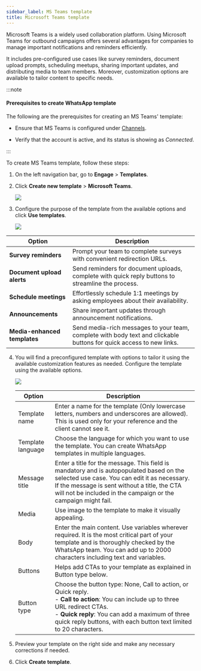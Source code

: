 ```yaml
---
sidebar_label: MS Teams template
title: Microsoft Teams template
---
```

Microsoft Teams is a widely used collaboration platform. Using Microsoft Teams for outbound campaigns offers several advantages for companies to manage important notifications and reminders efficiently. 

It includes pre-configured use cases like survey reminders, document upload prompts, scheduling meetups, sharing important updates, and distributing media to team members. Moreover, customization options are available to tailor content to specific needs.

:::note

#### Prerequisites to create WhatsApp template

The following are the prerequisites for creating an MS Teams' template:

* Ensure that MS Teams is configured under [Channels](https://docs.yellow.ai/docs/platform_concepts/channelConfiguration/teams).

* Verify that the account is active, and its status is showing as *Connected*.

:::


To create MS Teams template, follow these steps:

1. On the left navigation bar, go to **Engage** > **Templates**.

2. Click **Create new template** > **Microsoft Teams**.

   ![](https://i.imgur.com/SH5HPAi.png)


3. Configure the purpose of the template from the available options and click **Use templates**.

   ![](https://i.imgur.com/NzXrX8F.png)

Option | Description
------ | ----------
**Survey reminders** | Prompt your team to complete surveys with convenient redirection URLs.
**Document upload alerts** | Send reminders for document uploads, complete with quick reply buttons to streamline the process.
**Schedule meetings** | Effortlessly schedule 1:1 meetings by asking employees about their availability.
**Announcements** | Share important updates through announcement notifications.
**Media-enhanced templates** | Send media-rich messages to your team, complete with body text and clickable buttons for quick access to new links.


4. You will find a preconfigured template with options to tailor it using the available customization features as needed. Configure the template using the available options.

   ![](https://i.imgur.com/rV9dSn5.png)

   Option | Description
   --------- | --------
   Template name | Enter a name for the template (Only lowercase letters, numbers and underscores are allowed). This is used only for your reference and the client cannot see it. 
   Template language | Choose the language for which you want to use the template. You can create WhatsApp templates in multiple languages.
   Message title | Enter a title for the message. This field is mandatory and is autopopulated based on the selected use case. You can edit it as necessary. <br/>If the message is sent without a title, the CTA will not be included in the campaign or the campaign might fail.
   Media | Use image to the template to make it visually appealing.
   Body | Enter the main content. Use variables wherever required. It is the most critical part of your template and is thoroughly checked by the WhatsApp team. You can add up to 2000 characters including text and variables.
   Buttons | Helps add CTAs to your template as explained in Button type below.
   Button type | Choose the button type: None, Call to action, or Quick reply.<br/>- **Call to action**: You can include up to three URL redirect CTAs.<br/>- **Quick reply**: You can add a maximum of three quick reply buttons, with each button text limited to 20 characters.

5. Preview your template on the right side and make any necessary corrections if needed.
6. Click **Create template**.

